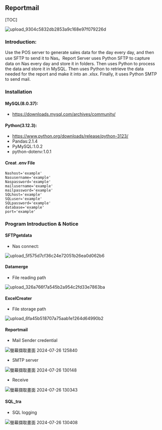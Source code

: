 ## Reportmail
[TOC]

![upload_9304c5832db2853a9c168e97f079226d](https://github.com/user-attachments/assets/d914c659-1ec3-4e8a-aed7-e8dadf9b4158)

### Introduction:
Use the POS server to generate sales data for the day every day, and then use SFTP to send it to Nas。Report Server uses Python SFTP to capture data on Nas every day and store it in folders. Then uses Python to process the data and store it in MySQL. Then uses Python to retrieve the data needed for the report and make it into an .xlsx. Finally, it uses Python SMTP to send mail.

### Installation
#### MySQL(8.0.37):
- https://downloads.mysql.com/archives/community/
#### Python(3.12.3):
- https://www.python.org/downloads/release/python-3123/
- Pandas:2.1.4
- PyMySQL:1.0.2
- python-dotenv:1.0.1
#### Creat .env File
``` 
Nashost='example'
Nasusername='example'
Naspassword='example'
mailusername='example'
mailpassword='example'
SQLhost='example'
SQLuser='example'
SQLpassword='example'
database='example'
port='example'
```
### Program Introduction & Notice
#### SFTPgetdata
- Nas connect:

![upload_5f575d7cf36c24e72051b26ea0d062b6](https://github.com/user-attachments/assets/5f6d17d1-a7fb-4b8e-973c-0bc331c347d6)

#### Datamerge
- File reading path

![upload_326a766f7a545b2a954c2fd33e7863ba](https://github.com/user-attachments/assets/4da0bbf5-0ae1-4beb-8ad6-1c79b8d42646)

#### ExcelCreater
- File storage path

![upload_6fa45b518707a75aab1e1264d64990b2](https://github.com/user-attachments/assets/b67ad1c6-cbe2-4dbd-8338-4003e8abf818)

#### Reportmail
- Mail Sender credential

![螢幕擷取畫面 2024-07-26 125840](https://github.com/user-attachments/assets/dc3ffc81-4c1a-4758-8aad-d9c3def79095)

- SMTP server

![螢幕擷取畫面 2024-07-26 130148](https://github.com/user-attachments/assets/bc578691-7585-4909-b132-90bc5d6b1508)

- Receive
  
![螢幕擷取畫面 2024-07-26 130343](https://github.com/user-attachments/assets/a970041c-178d-4bdc-ae96-3f45a9fcd614)

#### SQL_tra
- SQL logging

![螢幕擷取畫面 2024-07-26 130408](https://github.com/user-attachments/assets/e1fc54fb-d140-4c67-8487-b1ff9686e7b9)




